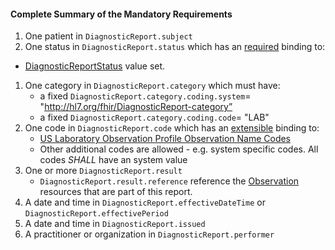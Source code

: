 #### Complete Summary of the Mandatory Requirements


1.  One patient in `DiagnosticReport.subject`
1.  One status in `DiagnosticReport.status` which has an [required](http://hl7-fhir.github.io/terminologies.html#required) binding to:
   -    [DiagnosticReportStatus] value set.
1.  One category in `DiagnosticReport.category` which must have:
    -   a fixed `DiagnosticReport.category.coding.system`= "http://hl7.org/fhir/DiagnosticReport-category”
    -   a fixed `DiagnosticReport.category.coding.code`= "LAB"
1.  One code in `DiagnosticReport.code` which has an [extensible](http://hl7-fhir.github.io/terminologies.html#extensible) binding to:
    -   [US Laboratory Observation Profile Observation Name Codes]
    -   Other additional codes are allowed - e.g. system specific codes. All codes *SHALL* have an system value
1.  One or more `DiagnosticReport.result`
    -   `DiagnosticReport.result.reference` reference the [Observation] resources that are part of this report.
1.  A date and time in `DiagnosticReport.effectiveDateTime` or `DiagnosticReport.effectivePeriod`
1.  A date and time in `DiagnosticReport.issued`
1.  A practitioner or organization in `DiagnosticReport.performer`

[DiagnosticReportStatus]: http://hl7-fhir.github.io/valueset-diagnostic-report-status.html
[Observation]: http://hl7-fhir.github.io/observation.html
[US Laboratory Observation Profile Observation Name Codes]:/uslab-obs-codes.html